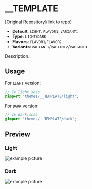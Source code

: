 # \_\_TEMPLATE

[Original Repository](link to repo)

- **Default**: `LIGHT`, `FLAVOR1`, `VARIANT1`
- **Type**: `LIGHT`/`DARK`
- **Flavors**: `FLAVOR1`/`FLAVOR2`
- **Variants**: `VARIANT1`/`VARIANT2`/`VARIANT3`

Description...

## Usage

For `LIGHT` version:

```scss
// In light.scss
@import "themes/__TEMPLATE/light";
```

For `DARK` version:

```scss
// In dark.scss
@import "themes/__TEMPLATE/dark";
```

## Preview

### Light

![example picture](image)

### Dark

![example picture](image)
